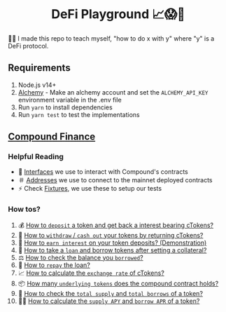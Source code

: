 <h1 align="center">DeFi Playground 📈😱🚀</h1>

🙋‍♂️ I made this repo to teach myself, "how to do x with y" where "y" is a DeFi protocol.

## Requirements

1. Node.js v14+
2. [Alchemy](http://alchemyapi.io/) - Make an alchemy account and set the `ALCHEMY_API_KEY` environment variable in the .env file
3. Run `yarn` to install dependencies
4. Run `yarn test` to test the implementations

## [Compound Finance](https://compound.finance/)

### Helpful Reading

- 💽 [Interfaces](https://github.com/DakshMiglani/lending-protocol-playground/tree/main/contracts/compound) we use to interact with Compound's contracts
- ＃ [Addresses](https://github.com/DakshMiglani/lending-protocol-playground/blob/main/test/compound/utils/consts.ts#L1) we use to connect to the mainnet deployed contracts
- ⚡️ Check [Fixtures](https://github.com/DakshMiglani/lending-protocol-playground/blob/main/test/compound/utils/fixtures.ts#L24), we use these to setup our tests

### How tos?

1. 💰 [How to `deposit` a token and get back a interest bearing cTokens?](https://github.com/DakshMiglani/lending-protocol-playground/blob/main/test/compound/01_deposits.test.ts#L19)
2. 💸 [How to `withdraw` / `cash out` your tokens by returning cTokens?](https://github.com/DakshMiglani/lending-protocol-playground/blob/main/test/compound/01_deposits.test.ts#L36)
3. 🤔 [How to `earn interest` on your token deposits? (Demonstration)](https://github.com/DakshMiglani/lending-protocol-playground/blob/main/test/compound/01_deposits.test.ts#L65)
4. 🏦 [How to take a `loan` and borrow tokens after setting a collateral?](https://github.com/DakshMiglani/lending-protocol-playground/blob/main/test/compound/02_borrow.test.ts#L22)
5. ⚖️ [How to check the balance you `borrowed`?](https://github.com/DakshMiglani/lending-protocol-playground/blob/main/test/compound/02_borrow.test.ts#L40)
6. 🥳 [How to `repay` the loan?](https://github.com/DakshMiglani/lending-protocol-playground/blob/main/test/compound/02_borrow.test.ts#L45)
7. 📈 [How to calculate the `exchange rate` of cTokens?](https://github.com/DakshMiglani/lending-protocol-playground/blob/main/test/compound/03_prices.test.ts#L20)
8. 📦 [How many `underlying tokens` does the compound contract holds?](https://github.com/DakshMiglani/lending-protocol-playground/blob/main/test/compound/03_prices.test.ts#L39)
9. 🧐 [How to check the `total supply` and `total borrows` of a token?](https://github.com/DakshMiglani/lending-protocol-playground/blob/main/test/compound/03_prices.test.ts#L44)
10. 🙋‍♂️ [How to calculate the `supply APY` and `borrow APR` of a token?](https://github.com/DakshMiglani/lending-protocol-playground/blob/main/test/compound/03_prices.test.ts#L51)
